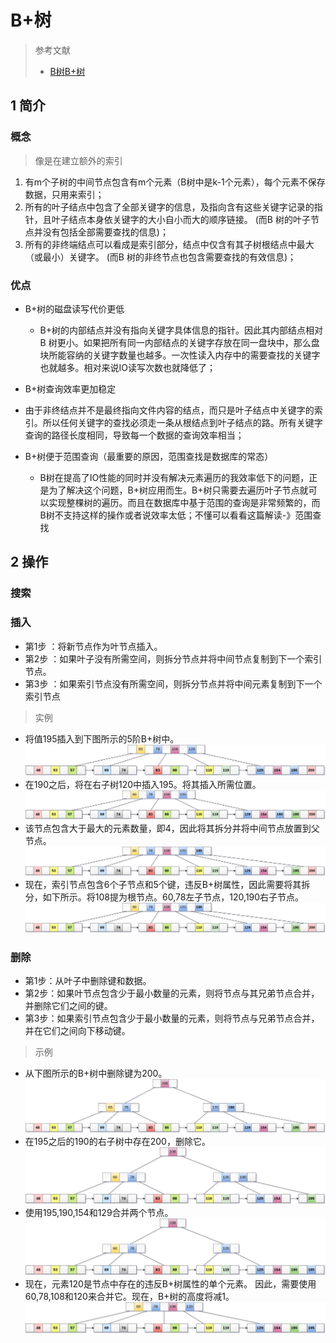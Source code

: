 # B+树
> 参考文献
> * [B树B+树](https://www.cnblogs.com/lianzhilei/p/11250589.html)
## 1 简介
### 概念

> 像是在建立额外的索引

1. 有m个子树的中间节点包含有m个元素（B树中是k-1个元素），每个元素不保存数据，只用来索引；
2. 所有的叶子结点中包含了全部关键字的信息，及指向含有这些关键字记录的指针，且叶子结点本身依关键字的大小自小而大的顺序链接。 (而B 树的叶子节点并没有包括全部需要查找的信息)；
3. 所有的非终端结点可以看成是索引部分，结点中仅含有其子树根结点中最大（或最小）关键字。 (而B 树的非终节点也包含需要查找的有效信息)；

### 优点

* B+树的磁盘读写代价更低
  * B+树的内部结点并没有指向关键字具体信息的指针。因此其内部结点相对B 树更小。如果把所有同一内部结点的关键字存放在同一盘块中，那么盘块所能容纳的关键字数量也越多。一次性读入内存中的需要查找的关键字也就越多。相对来说IO读写次数也就降低了；

* B+树查询效率更加稳定
* 由于非终结点并不是最终指向文件内容的结点，而只是叶子结点中关键字的索引。所以任何关键字的查找必须走一条从根结点到叶子结点的路。所有关键字查询的路径长度相同，导致每一个数据的查询效率相当；

* B+树便于范围查询（最重要的原因，范围查找是数据库的常态）
  * B树在提高了IO性能的同时并没有解决元素遍历的我效率低下的问题，正是为了解决这个问题，B+树应用而生。B+树只需要去遍历叶子节点就可以实现整棵树的遍历。而且在数据库中基于范围的查询是非常频繁的，而B树不支持这样的操作或者说效率太低；不懂可以看看这篇解读-》范围查找


## 2 操作
### 搜索
### 插入
* 第1步 ：将新节点作为叶节点插入。
* 第2步 ：如果叶子没有所需空间，则拆分节点并将中间节点复制到下一个索引节点。
* 第3步 ：如果索引节点没有所需空间，则拆分节点并将中间元素复制到下一个索引节点

> 实例

* 将值195插入到下图所示的5阶B+树中。
![](image/2021-03-12-23-58-07.png)
* 在190之后，将在右子树120中插入195。将其插入所需位置。
![](image/2021-03-12-23-58-14.png)
* 该节点包含大于最大的元素数量，即4，因此将其拆分并将中间节点放置到父节点。
![](image/2021-03-12-23-58-20.png)
* 现在，索引节点包含6个子节点和5个键，违反B+树属性，因此需要将其拆分，如下所示。将108提为根节点。60,78左子节点，120,190右子节点。
![](image/2021-03-12-23-58-29.png)

### 删除

* 第1步：从叶子中删除键和数据。
* 第2步：如果叶节点包含少于最小数量的元素，则将节点与其兄弟节点合并，并删除它们之间的键。
* 第3步：如果索引节点包含少于最小数量的元素，则将节点与兄弟节点合并，并在它们之间向下移动键。

> 示例
* 从下图所示的B+树中删除键为200。
![](image/2021-03-13-00-03-01.png)
* 在195之后的190的右子树中存在200，删除它。
![](image/2021-03-13-00-03-07.png)
* 使用195,190,154和129合并两个节点。
![](image/2021-03-13-00-03-13.png)
* 现在，元素120是节点中存在的违反B+树属性的单个元素。 因此，需要使用60,78,108和120来合并它。现在，B+树的高度将减1。
![](image/2021-03-13-00-03-30.png)
